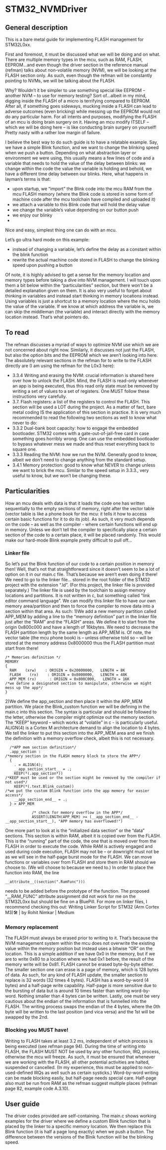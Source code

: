 # STM32_NVMDriver
## General description
This is a bare metal guide for implementing FLASH management for STM32L0xx.

First and foremost, it must be discussed what we will be doing and on what. There are multiple memory types in the mcu, such as RAM, FLASH, EEPROM…and even though the driver section in the reference manual (refman) talks about non-volatile memory (NVM), we will be looking at the FLASH section only. As such, even though the refman will be constantly pointing to NVMs, we will be talking about the FLASH.

Why? Wouldn’t it be simpler to use something special like EEPROM – another NVM – to use for memory testing? Sort of…albeit in my mind, digging inside the FLASH of a micro is terrifying compared to EEPROM. After all, if something goes sideways, mucking inside a FLASH can lead to adverse outcomes (even bricking) while messing up the EEPROM would not do any particular harm. For all intents and purposes, modifying the FLASH of an mcu is doing brain surgery on it. Having an mcu modify ITSELF – which we will be doing here – is like conducting brain surgery on yourself! Pretty nasty with a rather low margin of failure.

I believe the best way to do such guide is to have a relatable example. Say, we have a simple Blink function, and we want to change the blinking speed when we push a button. Depending on what abstraction layer or environment we were using, this usually means a few lines of code and a variable that needs to hold the value of the delay between blinks: we change within the code the value the variable is holding and behold, we have a different time delay between our blinks. Here, what happens in layman’s terms is that:
- upon startup, we “import” the Blink code into the mcu RAM from the mcu FLASH memory (where the Blink code is stored in some form of machine code after the mcu toolchain have compiled and uploaded it)
- we attach a variable to this Blink code that will hold the delay value
- we change the variable’s value depending on our button push
- we enjoy our blinky
- 
Nice and easy, simplest thing one can do with an mcu.

Let’s go ultra hard mode on this example:
- instead of changing a variable, let’s define the delay as a constant within the blink function
- rewrite the actual machine code stored in FLASH to change the blinking speed upon pushing a button

Of note, it is highly advised to get a sense for the memory location and memory types before taking a dive into NVM management. I will touch upon them a bit below within the “particularities” section, but there won’t be a detailed explanation given on them.
It is also very useful to forget about thinking in variables and instead start thinking in memory locations instead. Using variables is just a shortcut to a memory location where the mcu holds the value of the variable. If we know at which address the variable is, we can skip the middleman (the variable) and interact directly with the memory location instead.
That’s what pointers do.


## To read
The refman discusses a myriad of ways to optimize NVM use which we are not concerned about right now. Similarly, it discusses not just the FLASH, but also the option bits and the EEPROM which we aren’t looking into here. The absolutely relevant sections in the refman for to write to the FLASH directly are (I am using the refman for the L0x3 here):
-	3.3.4 Writing and erasing the NVM: crucial information is shared here over how to unlock the FLASH. Mind, the FLASH is read-only whenever an app is being executed, thus this read only state must be removed by writing a set of values to a set of registers. One MUST follow these instructions very carefully.
-	3.7. Flash registers: a list of the registers to control the FLASH. This section will be used a LOT during the project. As a matter of fact, bare metal coding IS the application of this section in practice.
It is very much recommended to read the following two sections as well to know what never to do:
-	3.3.2 Dual-bank boot capacity: how to engage the embedded bootloader. STM32 comes with a gate-out-of-jail-free card in case something goes horribly wrong. One can use the embedded bootloader to bypass whatever mess we made and thus reset everything back to square one.
-	3.3.3 Reading the NVM: how we run the NVM. Generally good to know, albeit we don’t need to change anything from the standard setup.
-	3.4.1 Memory protection: good to know what NEVER to change unless we want to brick the mcu. Similar to the speed setup in 3.3.3., very useful to know, but we won’t be changing these.

## Particularities
How an mcu deals with data is that it loads the code one has written sequentially to the empty sections of memory, right after the vector table (vector table is like a phone book for the mcu: it tells it how to access certain basic functions for it to do its job). As such, it very much depends on the code – as well as the compiler - where certain functions will end up in memory. Unless we don’t tell the compiler to specifically place a certain section of the code to a certain place, it will be placed randomly. This would make our hard-mode Blink example pretty difficult to pull off…

### Linker file
So let’s put the Blink function of our code to a certain position in memory then!
Well, that’s not that straightforward since it doesn’t seem to be a lot of option on it in our main.c file. That’s because we aren’t even doing it there!
We need to go to the linker file… stored in the root folder of the STM32 project with the extension “.ld”. (For this project, the linker file is provided separately.)
The linker file is used by the toolchain to assign memory locations and partitions. It is not written in c, but something called “link editor command language”. We can modify this linker file to have our own memory area/partition and then to force the compiler to move data into a section within that area. As such:
1)We add a new memory partition called APP_MEM by adding a line to the “memory definition” part in the linker file just after the “RAM” and the “FLASH” areas. We define it to start from the origin 0x800c000 and have a length of 16kbytes. We need to decrease the FLASH partition length by the same length as APP_MEM is. Of note, the vector table (the mcu phone book) is – unless otherwise told so – will be stored at the memory address 0x8000000 thus the FLASH partition must start from there!

```
/* Memories definition */
MEMORY
{
  RAM    (xrw)    : ORIGIN = 0x20000000,   LENGTH = 8K
  FLASH    (rx)    : ORIGIN = 0x8000000,   LENGTH = 48K
  APP_MEM (rx)		: ORIGIN = 0x800C000,   LENGTH = 16K				/*we define a designated section to manipulate, otherwise we might mess up the app*/
}
```

2)We define the app_section and then place it within the APP_MEM partition. We place the Blink_custom function we will be defining in the main.c into this section. The syntax is particular and should be followed to the letter, otherwise the compiler might optimize out the memory section. The “KEEP” keyword – which works at “volatile” in c - is particularly useful. ALIGN(4) is a Cortex M architecture demand to align the location to 4 bytes. We tell the linker to put this section into the APP_MEM area and we finish the definition with a memory overflow check, albeit this is not necessary.

```
  /*APP mem section definition*/
  .app_section :														/*memory section in the FLASH memory block to store the APP*/
  {
  	. = ALIGN(4);
  	__app_section_start__ = .;
  	KEEP(*(.app_section*))												/*KEEP must be used or the section might be removed by the compiler if not used*/
  	KEEP(*(.text.Blink_custom))											/*we put the custom Blink function into the app memory for easier access*/
  	__app_section_end__ = .;
  } > APP_MEM
  
  			/* check for memory overflow in the APP*/
  			ASSERT(LENGTH(APP_MEM) >= (__app_section_end__ - __app_section_start__), "APP memory has overflowed!")
```

One more part to look at is the “initialized data section” or the “data” sections. This section is within RAM, albeit it is copied over from the FLASH. This is the “running” part of the code, the one that is moved over from the FLASH in order to execute the code. While RAM is actively engaged and used during code execution, FLASH may not be – or downright must not be as we will see in the half-page burst mode for the FLASH. We can move functions or variables over from FLASH and store them in RAM should we choose to. (We will choose to because we need to.) In order to place the function into RAM, the line

```
__attribute__((section(".RamFunc")))
```

needs to be added before the prototype of the function. The proposed “__RAM_FUNC” attribute assignment did not work for me on the STM32L0xx but should be fine on a BluePill.
For more on linker files, I recommend checking this out: Writing Linker Script for STM32 (Arm Cortex M3)🛠️ | by Rohit Nimkar | Medium

### Memory replacement
The FLASH must always be erased prior to writing to it. That’s because the NVM management system within the mcu does not overwrite the existing value within the memory position but instead uses a bitwise “OR” on the location. This is a simple addition if we have 0x0 in the memory, but if we are to write 0x80 to a location where we had 0x1 before, the result of the memory write will be 0x81.
FLASH cannot be erased byte-by-byte either. The smaller section one can erase is a page of memory, which is 128 bytes of data. As such, for any kind of FLASH update, the smaller section to replace is 32 words (32 times 4 bytes).
FLASH has a word-by-word (4 bytes) and a half-page write capability. Half-page is more sensitive due to the bursting of data but is around 10 times faster than writing word-by-word. Nothing smaller than 4 bytes can be written.
Lastly, one must be very cautious about the endian of the information that is funnelled into the FLASH. The writing process swaps the endian of the 4 bytes, where the 0th byte will be written to the last position (and vica versa) and the 1st will be swapped by the 2nd.

### Blocking you MUST have!
Writing to FLASH takes at least 3.2 ms, independent of which process is being executed (see refman page 94). During the time of writing into FLASH, the FLASH MUST NOT be used by any other function, IRQ, process, otherwise the mcu will freeze. As such, it must be ensured that whenever we are working with the FLASH, all other potential activities are halted, suspended or cancelled. (In my experience, this must be applied to non-used-defined IRQs as well such as certain systicks.) Word-by-word writing can be made blocking easily, but half-page needs special care. Half-page also must be run from RAM as the refman suggest multiple places (refman page 82, example code A.3.10). 

## User guide
The driver codes provided are self-containing.
The main.c shows working examples for the driver where we define a custom Blink function that is placed by the linker to a specific memory location. We then replace this Blink function (it is half a page long exactly) when we push a button. The difference between the versions of the Blnik function will be the blinking speed.

